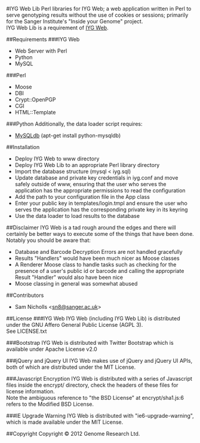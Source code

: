 #IYG Web Lib
Perl libraries for IYG Web; a web application written in Perl to serve genotyping results without the use of cookies or sessions; primarily for the Sanger Institute's "Inside your Genome" project.
<br />IYG Web Lib is a requirement of <a href="https://github.com/SamStudio8/IYG-Web.git">IYG Web</a>.

##Requirements
###IYG Web
* Web Server with Perl
* Python
* MySQL

###Perl
* Moose
* DBI
* Crypt::OpenPGP
* CGI
* HTML::Template

###Python
Additionally, the data loader script requires:
* <a href="http://sourceforge.net/projects/mysql-python/">MySQLdb</a> (apt-get install python-mysqldb)

##Installation
* Deploy IYG Web to www directory
* Deploy IYG Web Lib to an appropriate Perl library directory
* Import the database structure (mysql < iyg.sql)
* Update database and private key credentials in iyg.conf and move safely outside of www, ensuring that the user who serves the application has the appropriate permissions to read the configuration
* Add the path to your configuration file in the App class
* Enter your public key in templates/login.tmpl and ensure the user who serves the application has the corresponding private key in its keyring
* Use the data loader to load results to the database

##Disclaimer
IYG Web is a tad rough around the edges and there will certainly be better ways to execute some of the things that have been done.
Notably you should be aware that:

* Database and Barcode Decryption Errors are not handled gracefully
* Results "Handlers" would have been much nicer as Moose classes
* A Renderer Moose class to handle tasks such as checking for the presence of a user's public id or barcode and calling the appropriate Result "Handler" would also have been nice
* Moose classing in general was somewhat abused

##Contributors
* Sam Nicholls &lt;sn8@sanger.ac.uk&gt;

##License
###IYG Web
IYG Web (including IYG Web Lib) is distributed under the GNU Affero General Public License (AGPL 3).
<br />See LICENSE.txt

###Bootstrap
IYG Web is distributed with Twitter Bootstrap which is available under Apache License v2.0

###jQuery and jQuery UI
IYG Web makes use of jQuery and jQuery UI APIs, both of which are distributed under the MIT License.

###Javascript Encryption
IYG Web is distributed with a series of Javascript files inside the encrypt/ directory, check the headers of these files for license information.
<br />Note the ambiguous reference to "the BSD License" at encrypt/sha1.js:6 refers to the Modified BSD License.

###IE Upgrade Warning
IYG Web is distributed with "ie6-upgrade-warning", which is made available under the MIT License.

##Copyright
Copyright &copy; 2012 Genome Research Ltd.
